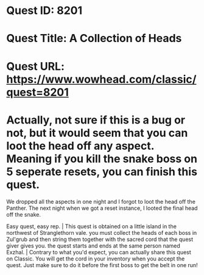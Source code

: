 # Quest ID: 8201
# Quest Title: A Collection of Heads
# Quest URL: https://www.wowhead.com/classic/quest=8201
# Actually, not sure if this is a bug or not, but it would seem that you can loot the head off any aspect. Meaning if you kill the snake boss on 5 seperate resets, you can finish this quest.

We dropped all the aspects in one night and I forgot to loot the head off the Panther. The next night when we got a reset instance, I looted the final head off the snake.

Easy quest, easy rep. | This quest is obtained on a little island in the northwest of Stranglethorn vale. you must collect the heads of each boss in Zul'grub and then string them together with the sacred cord that the quest giver gives you. the quest starts and ends at the same person named Exzhal. | Contrary to what you'd expect, you can actually share this quest on Classic. You will get the cord in your inventory when you accept the quest.
Just make sure to do it before the first boss to get the belt in one run!